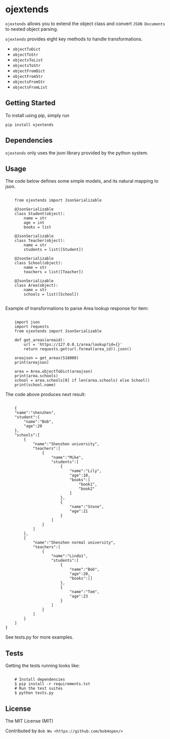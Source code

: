 ojextends
==============

``ojextends`` allows you to extend the object class and convert ``JSON Documents`` to nested object parsing.

``ojextends`` provides eight key methods to handle transformations.

* `objectToDict` 
* `objectToStr` 
* `objectsToList` 
* `objectsToStr` 
* `objectFromDict` 
* `objectFromStr` 
* `objectsFromStr` 
* `objectsFromList`



## Getting Started

To install using pip, simply run

```
pip install ojextends
```

Dependencies
------------
``ojextends`` only uses the json library provided by the python system.



Usage
-----
The code below defines some simple models, and its natural mapping to json.

```

    from ojextends import JsonSerializable
    
    @JsonSerializable
    class Student(object):
        name = str
        age = int
        books = list
    
    @JsonSerializable
    class Teacher(object):
        name = str
        students = list([Student])
    
    @JsonSerializable
    class School(object):
        name = str
        teachers = list([Teacher])
    
    @JsonSerializable
    class Area(object):
        name = str
        schools = list([School])
        
```
Example of transformations to parse Area lookup response for item:

```

    import json
    import requests
    from ojextends import JsonSerializable
    
    def get_areas(areaid):
        url = 'https://127.0.0.1/area/lookup?id={}'
        return requests.get(url.format(area_id)).json()

    areajson = get_areas(518000)
    print(areajson)
    
    area = Area.objectToDict(areajson)
    print(area.schools)
    school = area.schools[0] if len(area.schools) else School()
    print(school.name)
```

The code above produces next result:


```

    {
    "name":"shenzhen",
    "student":{
        "name":"Bob",
        "age":20
    },
    "schools":[
        {
            "name":"Shenzhen university",
            "teachers":[
                {
                    "name":"Mike",
                    "students":[
                        {
                            "name":"Lily",
                            "age":18,
                            "books":[
                                "book1",
                                "book2"
                            ]
                        },
                        {
                            "name":"Stone",
                            "age":21
                        }
                    ]
                }
            ]
        },
        {
            "name":"Shenzhen normal university",
            "teachers":[
                {
                    "name":"Linda1",
                    "students":[
                        {
                            "name":"Bob",
                            "age":20,
                            "books":[]
                        },
                        {
                            "name":"Tom",
                            "age":23
                        }
                    ]
                }
            ]
        }
    ]
}

```

See tests.py for more examples.


Tests
-----
Getting the tests running looks like:

```

    # Install dependencies
    $ pip install -r requirements.txt
    # Run the test suites
    $ python tests.py
```
License
-------

The MIT License (MIT)

Contributed by `Bob Wu <https://github.com/bob4open/>`

